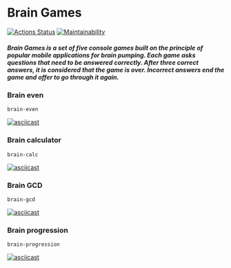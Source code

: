# Brain Games

[![Actions Status](https://github.com/vl-gush/python-project-49/workflows/hexlet-check/badge.svg)](https://github.com/vl-gush/python-project-49/actions)
[![Maintainability](https://api.codeclimate.com/v1/badges/92d05e7b8f55c08b248d/maintainability)](https://codeclimate.com/github/vl-gush/python-project-49/maintainability)

##### Brain Games is a set of five console games built on the principle of popular mobile applications for brain pumping. Each game asks questions that need to be answered correctly. After three correct answers, it is considered that the game is over. Incorrect answers end the game and offer to go through it again.

### Brain even
```
brain-even
```
[![asciicast](https://asciinema.org/a/vr0gUYM1HWerIPCDFsljgvKhE.png)](https://asciinema.org/a/vr0gUYM1HWerIPCDFsljgvKhE)

### Brain calculator
```
brain-calc
```
[![asciicast](https://asciinema.org/a/6jCivxVyq8FTMKNYhvFFtbSdy.png)](https://asciinema.org/a/6jCivxVyq8FTMKNYhvFFtbSdy)

### Brain GCD
```
brain-gcd
```
[![asciicast](https://asciinema.org/a/Si57cIJaLIsKyV6izSiBUDd03.png)](https://asciinema.org/a/Si57cIJaLIsKyV6izSiBUDd03)

### Brain progression
```
brain-progression
```
[![asciicast](https://asciinema.org/a/7SaqW68vT8DziXDtNgYS0UFou.png)](https://asciinema.org/a/7SaqW68vT8DziXDtNgYS0UFou)
